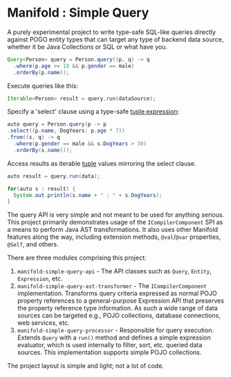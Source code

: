 # Manifold : Simple Query
A purely experimental project to write type-safe SQL-like queries directly against POGO entity types that can target any
type of backend data source, whether it be Java Collections or SQL or what have you.
```java
Query<Person> query = Person.query((p, q) -> q
  .where(p.age >= 18 && p.gender == male)
  .orderBy(p.name));
```
Execute queries like this:
```java
Iterable<Person> result = query.run(dataSource);
```

Specify a 'select' clause using a type-safe [tuple expression](https://github.com/manifold-systems/manifold/tree/master/manifold-deps-parent/manifold-tuple):
```java
auto query = Person.query(p -> p
.select((p.name, DogYears: p.age * 7))
.from((s, q) -> q
  .where(p.gender == male && s.DogYears > 30)
  .orderBy(s.name)));
```
Access results as iterable [tuple](https://github.com/manifold-systems/manifold/tree/master/manifold-deps-parent/manifold-tuple)
values mirroring the select clause.
```java
auto result = query.run(data);

for(auto s : result) {
  System.out.println(s.name + " : " + s.DogYears);
}
```

The query API is very simple and not meant to be used for anything serious. This project primarily demonstrates usage of
the `ICompilerComponent` SPI as a means to perform Java AST transformations. It also uses other Manifold features along
the way, including extension methods, `@val`/`@var` properties, `@Self`, and others.

There are three modules comprising this project:
1. `manifold-simple-query-api` - The API classes such as `Query`, `Entity`, `Expression`, etc.
2. `manifold-simple-query-ast-transformer` - The `ICompilerComponent` implementation. Transforms query criteria expressed as normal POJO property references to a general-purpose Expression API that preserves the property reference type information. As such a wide range of data sources can be targeted e.g., POJO collections, database connections, web services, etc.
3. `manifold-simple-query-processor` - Responsible for query execution. Extends `Query` with a `run()` method and defines a simple expression evaluator, which is used internally to filter, sort, etc. queried data sources. This implementation supports simple POJO collections.

The project layout is simple and light; not a lot of code.